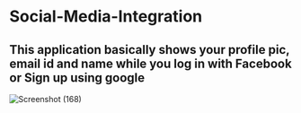 # Social-Media-Integration

## This application basically shows your profile pic, email id and name while you log in with Facebook or Sign up using google

![Screenshot (168)](https://user-images.githubusercontent.com/70067211/103666210-54ba8580-4f9a-11eb-8f4f-51f0d9aa4579.png)
